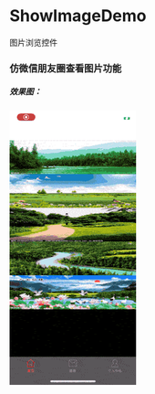 # ShowImageDemo
图片浏览控件
### 仿微信朋友圈查看图片功能
##### 效果图：
![download](https://github.com/xingtianwuganqi/ShowImageDemo/blob/master/RPReplay.gif)
